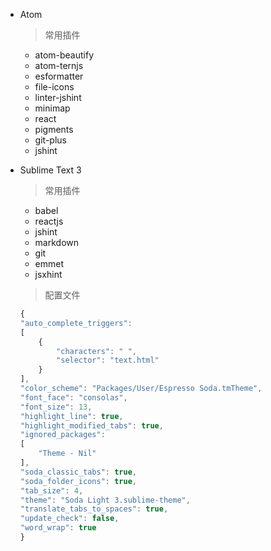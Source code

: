 * Atom

  > 常用插件  

	- atom-beautify
	- atom-ternjs
	- esformatter
	- file-icons
	- linter-jshint
	- minimap
	- react
	- pigments
    - git-plus
    - jshint

* Sublime Text 3

  > 常用插件  

    - babel
    - reactjs
    - jshint
    - markdown
    - git
    - emmet
    - jsxhint
    

  > 配置文件   

    ```js
    {
	"auto_complete_triggers":
	[
		{
			"characters": " ",
			"selector": "text.html"
		}
	],
	"color_scheme": "Packages/User/Espresso Soda.tmTheme",
	"font_face": "consolas",
	"font_size": 13,
	"highlight_line": true,
	"highlight_modified_tabs": true,
	"ignored_packages":
	[
		"Theme - Nil"
	],
	"soda_classic_tabs": true,
	"soda_folder_icons": true,
	"tab_size": 4,
	"theme": "Soda Light 3.sublime-theme",
	"translate_tabs_to_spaces": true,
	"update_check": false,
	"word_wrap": true
    }
    ```
